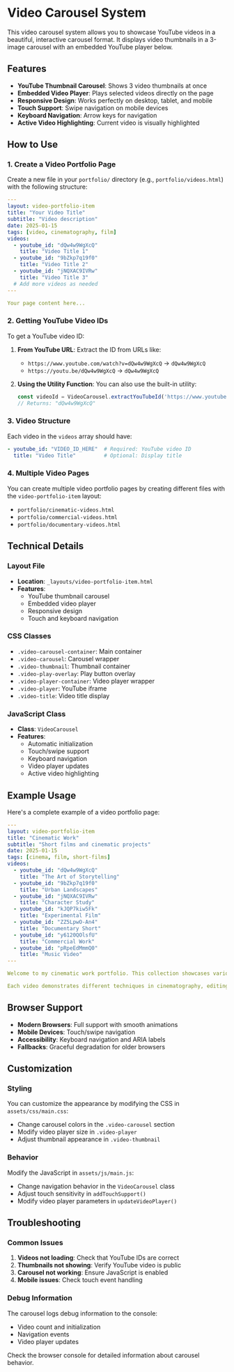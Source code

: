 # Video Carousel System

This video carousel system allows you to showcase YouTube videos in a beautiful, interactive carousel format. It displays video thumbnails in a 3-image carousel with an embedded YouTube player below.

## Features

- **YouTube Thumbnail Carousel**: Shows 3 video thumbnails at once
- **Embedded Video Player**: Plays selected videos directly on the page
- **Responsive Design**: Works perfectly on desktop, tablet, and mobile
- **Touch Support**: Swipe navigation on mobile devices
- **Keyboard Navigation**: Arrow keys for navigation
- **Active Video Highlighting**: Current video is visually highlighted

## How to Use

### 1. Create a Video Portfolio Page

Create a new file in your `portfolio/` directory (e.g., `portfolio/videos.html`) with the following structure:

```yaml
---
layout: video-portfolio-item
title: "Your Video Title"
subtitle: "Video description"
date: 2025-01-15
tags: [video, cinematography, film]
videos:
  - youtube_id: "dQw4w9WgXcQ"
    title: "Video Title 1"
  - youtube_id: "9bZkp7q19f0"
    title: "Video Title 2"
  - youtube_id: "jNQXAC9IVRw"
    title: "Video Title 3"
  # Add more videos as needed
---

Your page content here...
```

### 2. Getting YouTube Video IDs

To get a YouTube video ID:

1. **From YouTube URL**: Extract the ID from URLs like:
   - `https://www.youtube.com/watch?v=dQw4w9WgXcQ` → `dQw4w9WgXcQ`
   - `https://youtu.be/dQw4w9WgXcQ` → `dQw4w9WgXcQ`

2. **Using the Utility Function**: You can also use the built-in utility:
   ```javascript
   const videoId = VideoCarousel.extractYouTubeId('https://www.youtube.com/watch?v=dQw4w9WgXcQ');
   // Returns: "dQw4w9WgXcQ"
   ```

### 3. Video Structure

Each video in the `videos` array should have:

```yaml
- youtube_id: "VIDEO_ID_HERE"  # Required: YouTube video ID
  title: "Video Title"         # Optional: Display title
```

### 4. Multiple Video Pages

You can create multiple video portfolio pages by creating different files with the `video-portfolio-item` layout:

- `portfolio/cinematic-videos.html`
- `portfolio/commercial-videos.html`
- `portfolio/documentary-videos.html`

## Technical Details

### Layout File
- **Location**: `_layouts/video-portfolio-item.html`
- **Features**: 
  - YouTube thumbnail carousel
  - Embedded video player
  - Responsive design
  - Touch and keyboard navigation

### CSS Classes
- `.video-carousel-container`: Main container
- `.video-carousel`: Carousel wrapper
- `.video-thumbnail`: Thumbnail container
- `.video-play-overlay`: Play button overlay
- `.video-player-container`: Video player wrapper
- `.video-player`: YouTube iframe
- `.video-title`: Video title display

### JavaScript Class
- **Class**: `VideoCarousel`
- **Features**:
  - Automatic initialization
  - Touch/swipe support
  - Keyboard navigation
  - Video player updates
  - Active video highlighting

## Example Usage

Here's a complete example of a video portfolio page:

```yaml
---
layout: video-portfolio-item
title: "Cinematic Work"
subtitle: "Short films and cinematic projects"
date: 2025-01-15
tags: [cinema, film, short-films]
videos:
  - youtube_id: "dQw4w9WgXcQ"
    title: "The Art of Storytelling"
  - youtube_id: "9bZkp7q19f0"
    title: "Urban Landscapes"
  - youtube_id: "jNQXAC9IVRw"
    title: "Character Study"
  - youtube_id: "kJQP7kiw5Fk"
    title: "Experimental Film"
  - youtube_id: "ZZ5LpwO-An4"
    title: "Documentary Short"
  - youtube_id: "y6120QOlsfU"
    title: "Commercial Work"
  - youtube_id: "pRpeEdMmmQ0"
    title: "Music Video"
---

Welcome to my cinematic work portfolio. This collection showcases various approaches to visual storytelling through film.

Each video demonstrates different techniques in cinematography, editing, and narrative structure.
```

## Browser Support

- **Modern Browsers**: Full support with smooth animations
- **Mobile Devices**: Touch/swipe navigation
- **Accessibility**: Keyboard navigation and ARIA labels
- **Fallbacks**: Graceful degradation for older browsers

## Customization

### Styling
You can customize the appearance by modifying the CSS in `assets/css/main.css`:

- Change carousel colors in the `.video-carousel` section
- Modify video player size in `.video-player`
- Adjust thumbnail appearance in `.video-thumbnail`

### Behavior
Modify the JavaScript in `assets/js/main.js`:

- Change navigation behavior in the `VideoCarousel` class
- Adjust touch sensitivity in `addTouchSupport()`
- Modify video player parameters in `updateVideoPlayer()`

## Troubleshooting

### Common Issues

1. **Videos not loading**: Check that YouTube IDs are correct
2. **Thumbnails not showing**: Verify YouTube video is public
3. **Carousel not working**: Ensure JavaScript is enabled
4. **Mobile issues**: Check touch event handling

### Debug Information

The carousel logs debug information to the console:
- Video count and initialization
- Navigation events
- Video player updates

Check the browser console for detailed information about carousel behavior.
